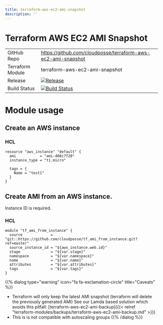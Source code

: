 ```yaml
---
title: terraform-aws-ec2-ami-snapshot
description: ''
---
```


# Terraform AWS EC2 AMI Snapshot

|                  |                                                                                                                                                                          |
|:-----------------|:-------------------------------------------------------------------------------------------------------------------------------------------------------------------------|
| GitHub Repo      | <https://github.com/cloudposse/terraform-aws-ec2-ami-snapshot>                                                                                                           |
| Terraform Module | terraform-aws-ec2-ami-snapshot                                                                                                                                           |
| Release          | [![Release](https://img.shields.io/github/release/cloudposse/terraform-aws-ec2-ami-snapshot.svg)](https://github.com/cloudposse/terraform-aws-ec2-ami-snapshot/releases) |
| Build Status     | [![Build Status](https://travis-ci.org/cloudposse/terraform-aws-ec2-ami-snapshot.svg?branch=master)](https://travis-ci.org/cloudposse/terraform-aws-ec2-ami-snapshot)    |

# Module usage

## Create an AWS instance

### HCL

```hcl
resource "aws_instance" "default" {
  ami           = "ami-408c7f28"
  instance_type = "t1.micro"

  tags = {
    Name = "test1"
  }
}
```

## Create AMI from an AWS instance.

Instance ID is required.

### HCL

```hcl
module "tf_ami_from_instance" {
  source             = "git::https://github.com/cloudposse/tf_ami_from_instance.git?ref=master"
  source_instance_id = "${aws_instance.web.id}"
  stage              = "${var.stage}"
  namespace          = "${var.namespace}"
  name               = "${var.name}"
  attributes         = "${var.attributes}"
  tags               = "${var.tags}"
}
```

{{% dialog type="warning" icon="fa fa-exclamation-circle" title="Caveats" %}}
- Terraform will only keep the latest AMI snapshot (terraform will delete the previously generated AMI) See our Lamda based solution which avoids this pitfall: [terraform-aws-ec2-ami-backup]({{< relref "terraform-modules/backups/terraform-aws-ec2-ami-backup.md" >}})
- This is is not compatible with autoscaling groups
{{% /dialog %}}
